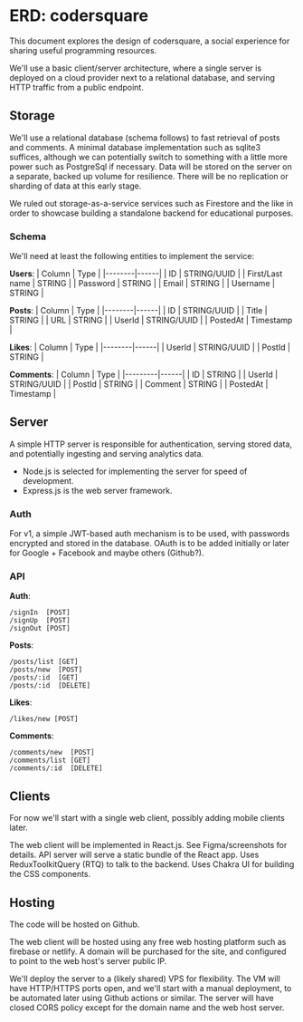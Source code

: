 # ERD: codersquare

This document explores the design of codersquare, a social experience for
sharing useful programming resources.

We'll use a basic client/server architecture, where a single server is deployed
on a cloud provider next to a relational database, and serving HTTP traffic from
a public endpoint.

## Storage

We'll use a relational database (schema follows) to fast retrieval of posts and
comments. A minimal database implementation such as sqlite3 suffices, although
we can potentially switch to something with a little more power such as
PostgreSql if necessary. Data will be stored on the server on a separate, backed
up volume for resilience. There will be no replication or sharding of data at
this early stage.

We ruled out storage-as-a-service services such as Firestore and the like in
order to showcase building a standalone backend for educational purposes.

### Schema

We'll need at least the following entities to implement the service:

**Users**:
| Column | Type |
|--------|------|
| ID | STRING/UUID |
| First/Last name | STRING |
| Password | STRING |
| Email | STRING |
| Username | STRING |

**Posts**:
| Column | Type |
|--------|------|
| ID | STRING/UUID |
| Title | STRING |
| URL | STRING |
| UserId | STRING/UUID |
| PostedAt | Timestamp |

**Likes**:
| Column | Type |
|--------|------|
| UserId | STRING/UUID |
| PostId | STRING |

**Comments**:
| Column | Type |
|---------|------|
| ID | STRING |
| UserId | STRING/UUID |
| PostId | STRING |
| Comment | STRING |
| PostedAt | Timestamp |

## Server

A simple HTTP server is responsible for authentication, serving stored data, and
potentially ingesting and serving analytics data.

- Node.js is selected for implementing the server for speed of development.
- Express.js is the web server framework.

### Auth

For v1, a simple JWT-based auth mechanism is to be used, with passwords
encrypted and stored in the database. OAuth is to be added initially or later
for Google + Facebook and maybe others (Github?).

### API

**Auth**:

```restfull
/signIn  [POST]
/signUp  [POST]
/signOut [POST]
```

**Posts**:

```restfull
/posts/list [GET]
/posts/new  [POST]
/posts/:id  [GET]
/posts/:id  [DELETE]
```

**Likes**:

```restfull
/likes/new [POST]
```

**Comments**:

```restfull
/comments/new  [POST]
/comments/list [GET]
/comments/:id  [DELETE]
```

## Clients

For now we'll start with a single web client, possibly adding mobile clients later.

The web client will be implemented in React.js.
See Figma/screenshots for details.
API server will serve a static bundle of the React app.
Uses ReduxToolkitQuery (RTQ) to talk to the backend.
Uses Chakra UI for building the CSS components.

## Hosting

The code will be hosted on Github.

The web client will be hosted using any free web hosting platform such as firebase
or netlify. A domain will be purchased for the site, and configured to point to the
web host's server public IP.

We'll deploy the server to a (likely shared) VPS for flexibility. The VM will have
HTTP/HTTPS ports open, and we'll start with a manual deployment, to be automated
later using Github actions or similar. The server will have closed CORS policy except
for the domain name and the web host server.
